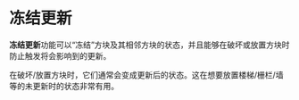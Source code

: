 # 冻结更新

**冻结更新**功能可以“冻结”方块及其相邻方块的状态，并且能够在破坏或放置方块时防止触发将会影响到的更新。

在破坏/放置方块时，它们通常会变成更新后的状态。这在想要放置楼梯/栅栏/墙等的未更新时的状态非常有用。
